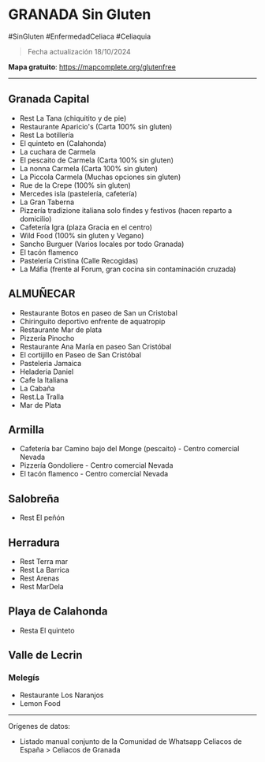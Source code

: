 # GRANADA Sin Gluten
#SinGluten #EnfermedadCeliaca #Celiaquia

> Fecha actualización 18/10/2024

**Mapa gratuito**: https://mapcomplete.org/glutenfree
___
## Granada Capital
- Rest La Tana (chiquitito y de pie)
- Restaurante Aparicio's (Carta 100% sin gluten)
- Rest La botillería 
- El quinteto en (Calahonda)
- La cuchara de Carmela
- El pescaito de Carmela (Carta 100% sin gluten)
- La nonna Carmela (Carta 100% sin gluten)
- La Piccola Carmela (Muchas opciones sin gluten)
- Rue de la Crepe (100% sin gluten)
- Mercedes isla (pastelería, cafetería)
- La Gran Taberna
- Pizzería tradizione italiana solo findes y festivos (hacen reparto a domicilio)
- Cafetería Igra (plaza Gracia en el centro)
- Wild Food (100% sin gluten y Vegano)
- Sancho Burguer (Varios locales por todo Granada)
- El tacón flamenco
- Pastelería Cristina (Calle Recogidas)
- La Máfia (frente al Forum, gran cocina sin contaminación cruzada)


## ALMUÑECAR
- Restaurante Botos en paseo de San un Cristobal
- Chiringuito deportivo enfrente de aquatropip
- Restaurante  Mar de plata
- Pizzería Pinocho
- Restaurante Ana María en paseo San Cristóbal
- El cortijillo en Paseo de San Cristóbal
- Pasteleria Jamaica
- Heladeria Daniel
- Cafe la Italiana
- La Cabaña
- Rest.La Tralla
- Mar de Plata

## Armilla
- Cafetería bar Camino bajo del Monge (pescaito) - Centro comercial Nevada
- Pizzería Gondoliere - Centro comercial Nevada
- El tacón flamenco - Centro comercial Nevada

## Salobreña
- Rest El peñón

## Herradura
- Rest Terra mar
- Rest La Barrica
- Rest Arenas
- Rest MarDela 

## Playa de Calahonda
- Resta El quinteto 

## Valle de Lecrin
### Melegís
- Restaurante Los Naranjos
- Lemon Food

___
Orígenes de datos:
- Listado manual conjunto de la Comunidad de Whatsapp Celiacos de España > Celiacos de Granada